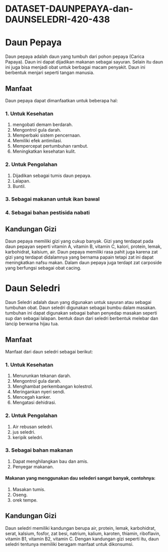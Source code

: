 # DATASET-DAUNPEPAYA-dan-DAUNSELEDRI-420-438

# Daun Pepaya
Daun pepaya adalah daun yang tumbuh dari pohon pepaya (Carica Papaya). Daun ini dapat dijadikan makanan sebagai sayuran. Selain itu daun ini juga bisa menjadi obat untuk berbagai macam penyakit. Daun ini berbentuk menjari seperti tangan manusia.
## Manfaat
Daun pepaya dapat dimanfaatkan untuk beberapa hal:
### 1. Untuk Kesehatan
1. mengobati demam berdarah.
2. Mengontrol gula darah.
3. Memperbaki sistem pencernaan.
4. Memiliki efek antimilasi.
5. Mempercepat pertumbuhan rambut.
6. Meningkatkan kesehatan kulit.
### 2. Untuk Pengolahan
1. Dijadikan sebagai tumis daun pepaya.
2. Lalapan.
3. Buntil.
### 3. Sebagai makanan untuk ikan bawal
### 4. Sebagai bahan pestisida nabati
## Kandungan Gizi
Daun pepaya memiliki gizi yang cukup banyak. Gizi yang terdapat pada daun pepayan seperti vitamin A, vitamin B, vitamin C, kalori, protein, lemak, karbohidrat, kalsium, air. Daun pepaya memiliki rasa pahit juga karena zat gizi yang terdapat didalamnya yang bernama papain tetapi zat ini dapat meningkatkan nafsu makan. Dalam daun pepaya juga terdapt zat carposide yang berfungsi sebagai obat cacing.
# Daun Seledri
Daun Seledri adalah daun yang digunakan untuk sayuran atau sebagai tumbuhan obat. Daun seledri digunakan sebagai bumbu dalam masakan. tumbuhan ini dapat digunakan sebagai bahan penyedap masakan seperti sup dan sebagai lalapan. bentuk daun dari seledri berbentuk melebar dan lancip berwarna hijau tua.
## Manfaat
Manfaat dari daun seledri sebagai berikut:
### 1. Untuk Kesehatan
1. Menurunkan tekanan darah.
2. Mengontrol gula darah.
3. Menghambat perkembangan kolestrol.
4. Meringankan nyeri sendi.
5. Mencegah kanker.
6. Mengatasi dehidrasi.
### 2. Untuk Pengolahan
1. Air rebusan seledri.
2. jus seledri.
3. keripik seledri.
### 3. Sebagai bahan makanan
1. Dapat menghilangkan bau dan amis.
2. Penyegar makanan.
#### Makanan yang menggunakan dau selederi sangat banyak, contohnya:
1. Masakan tumis.
2. Oseng.
3. orek tempe.
## Kandungan Gizi
Daun seledri memiliki kandungan berupa air, protein, lemak, karbohidrat, serat, kalsium, fosfor, zat besi, natrium, kalium, karoten, thiamin, riboflavin, vitamin B1, vitamin B2, vitamin C. Dengan kandungan gizi seperti itu, daun seledri tentunya memiliki beragam manfaat untuk dikonsumsi.
